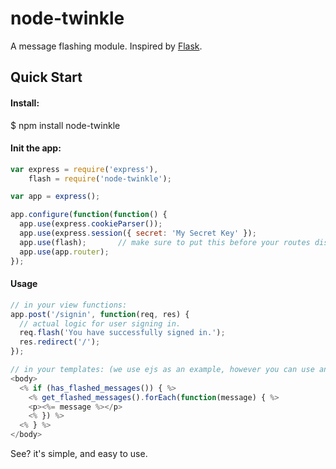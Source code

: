 # node-twinkle

A message flashing module. Inspired by [Flask](http://flask.pocoo.org/docs/patterns/flashing/).

## Quick Start

#### Install:

  $ npm install node-twinkle

#### Init the app:

```javascript
var express = require('express'),
    flash = require('node-twinkle');

var app = express();

app.configure(function(function() {
  app.use(express.cookieParser());
  app.use(express.session({ secret: 'My Secret Key' });
  app.use(flash);       // make sure to put this before your routes dispatchers.
  app.use(app.router);
});
```

#### Usage

```javascript
// in your view functions:
app.post('/signin', function(req, res) {
  // actual logic for user signing in.
  req.flash('You have successfully signed in.');
  res.redirect('/');
});

// in your templates: (we use ejs as an example, however you can use any template as you like)
<body>
  <% if (has_flashed_messages()) { %>
    <% get_flashed_messages().forEach(function(message) { %>
    <p><%= message %></p>
    <% }) %>
  <% } %>
</body>
```

See? it's simple, and easy to use.
